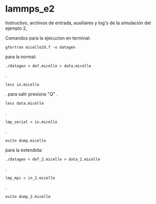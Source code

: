 # lammps_e2

Instructivo, archivos de entrada, auxiliares y log's de la simulación del ejemplo 2,

Comandos para la ejecucion en terminal:

    gfortran micelle2d.f -o datagen  

para la normal:

    ./datagen < def.micelle > data.micelle
.

    less in.micelle
. para salir presiona "Q" .

    less data.micelle
.

    lmp_serial < in.micelle
.

    ovito dump.micelle

para la extendida:

    ./datagen < def_2.micelle > data_2.micelle
.

    lmp_mpi < in_2.micelle
.

    ovito dump_2.micelle 
